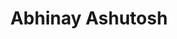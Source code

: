 ---
layout: post
title: Abhinay Ashutosh
school: NYU
major: Major?
image: https://static.squarespace.com/static/50354720c4aa2d2d3150d3d8/t/522ff57ee4b0a5b139fec536/1378874752904/Abhi%20Ashutosh.png?format=300w
position: Communications
positionURL: http://www.techatnyu.org/position
twitter: abhinayashutosh
email: t@NYU email?
graduate: 2016
weight: 4
---